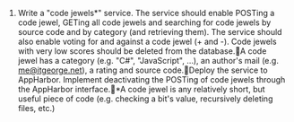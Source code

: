 1. Write a "code jewels*" service. The service should enable POSTing a code jewel, GETing all code jewels and searching for code jewels by source code and by category (and retrieving them). The service should also enable voting for and against a code jewel (+ and -). Code jewels with very low scores should be deleted from the database.A code jewel has a category (e.g. "C#", "JavaScript", ...), an author's mail (e.g. me@itgeorge.net), a rating and source code.Deploy the service to AppHarbor. Implement deactivating the POSTing of code jewels through the AppHarbor interface.*A code jewel is any relatively short, but useful piece of code (e.g. checking a bit's value, recursively deleting files, etc.)
